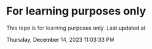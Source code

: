 # For learning purposes only
This repo is for learning purposes only.
Last updated at

Thursday, December 14, 2023 11:03:33 PM

